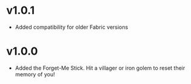 # v1.0.1

- Added compatibility for older Fabric versions

# v1.0.0

- Added the Forget-Me Stick. Hit a villager or iron golem to reset their memory of you!
